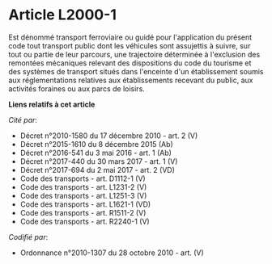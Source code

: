 # Article L2000-1

Est dénommé transport ferroviaire ou guidé pour l'application du présent code tout transport public dont les véhicules sont
assujettis à suivre, sur tout ou partie de leur parcours, une trajectoire déterminée à l'exclusion des remontées mécaniques
relevant des dispositions du code du tourisme et des systèmes de transport situés dans l'enceinte d'un établissement soumis
aux réglementations relatives aux établissements recevant du public, aux activités foraines ou aux parcs de loisirs.

**Liens relatifs à cet article**

_Cité par_:

  - Décret n°2010-1580 du 17 décembre 2010 - art. 2 (V)
  - Décret n°2015-1610 du 8 décembre 2015 (Ab)
  - Décret n°2016-541 du 3 mai 2016 - art. 1 (Ab)
  - Décret n°2017-440 du 30 mars 2017 - art. 1 (V)
  - Décret n°2017-694 du 2 mai 2017 - art. 2 (VD)
  - Code des transports - art. D1112-1 (V)
  - Code des transports - art. L1231-2 (V)
  - Code des transports - art. L1251-3 (V)
  - Code des transports - art. L1621-1 (VD)
  - Code des transports - art. R1511-2 (V)
  - Code des transports - art. R2240-1 (V)

_Codifié par_:

  - Ordonnance n°2010-1307 du 28 octobre 2010 - art. (V)
